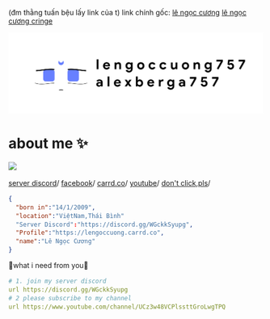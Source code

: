 
(đm thằng tuấn bệu lấy link của t)
link chính gốc: [lê ngọc cương](https://www.facebook.com/profile.php?id=100090301057958) 
[lê ngọc cương cringe]([https://www.facebook.com/profile.php?id=100090301057958](https://www.facebook.com/lengoccuong.757))

![cxx3242](bannerX.png)
# about me ✨ 




[![](https://dcbadge.vercel.app/api/server/WGckkSyupg)](https://discord.gg/WGckkSyupg)

[server discord](https://discord.gg/WGckkSyupg)/
[facebook](https://www.facebook.com/lengoccuong.757/)/
[carrd.co](https://lengoccuong.carrd.co)/
[youtube](https://www.youtube.com/channel/UCz3w48VCPlssttGroLwgTPQ)/
[don't click,pls](https://fquerc.lengoccuongfurry.repl.co)/


```json
{
  "born in":"14/1/2009",
  "location":"ViệtNam,Thái Bình"
  "Server Discord":"https://discord.gg/WGckkSyupg",
  "Profile":"https://lengoccuong.carrd.co",
  "name":"Lê Ngọc Cương"
}
```

🌟what i need from you🌟 


```yml
# 1. join my server discord
url https://discord.gg/WGckkSyupg
# 2 please subscribe to my channel
url https://www.youtube.com/channel/UCz3w48VCPlssttGroLwgTPQ
```
